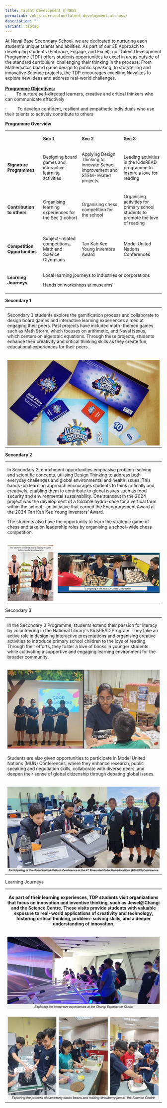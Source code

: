 ```yaml
---
title: Talent Development @ NBSS
permalink: /nbss-curriculum/talent-development-at-nbss/
description: ""
variant: tiptap
---
```

<p>At Naval Base Secondary School, we are dedicated to nurturing each student's
unique talents and abilities. As part of our 3E Approach to developing
students (Embrace, Engage, and Excel), our Talent Development Programme
(TDP) offers students opportunities to excel in areas outside of the standard
curriculum, challenging their thinking in the process. From Mathematics
board game design to public speaking, to storytelling and innovative Science
projects, the TDP encourages excelling Navalites to explore new ideas and
address real-world challenges.
<br>
<br><strong><u>Programme Objectives:</u></strong>
<br>.&nbsp;&nbsp;&nbsp;&nbsp;&nbsp;&nbsp;&nbsp; To nurture self-directed learners,
creative and critical thinkers who can communicate effectively</p>
<p>·&nbsp;&nbsp;&nbsp;&nbsp;&nbsp;&nbsp;&nbsp;&nbsp; To develop confident,
resilient and empathetic individuals who use their talents to actively
contribute to others</p>
<p><strong>Programme Overview</strong>
<br>
</p>
<table style="minWidth: 100px">
<colgroup>
<col>
<col>
<col>
<col>
</colgroup>
<tbody>
<tr>
<td rowspan="1" colspan="1">
<p><strong>&nbsp;</strong>
</p>
</td>
<td rowspan="1" colspan="1">
<p><strong>Sec 1</strong>
</p>
</td>
<td rowspan="1" colspan="1">
<p><strong>Sec 2</strong>
</p>
</td>
<td rowspan="1" colspan="1">
<p><strong>Sec 3</strong>
</p>
</td>
</tr>
<tr>
<td rowspan="1" colspan="1">
<p><strong>Signature Programmes</strong>
</p>
</td>
<td rowspan="1" colspan="1">
<p>Designing board games and interactive learning activities</p>
</td>
<td rowspan="1" colspan="1">
<p>Applying Design Thinking to innovate School Improvement and STEM-related
projects&nbsp;</p>
</td>
<td rowspan="1" colspan="1">
<p>Leading activities in the KidsREAD programme to inspire a love for reading</p>
</td>
</tr>
<tr>
<td rowspan="1" colspan="1">
<p><strong>Contribution to others</strong>
</p>
</td>
<td rowspan="1" colspan="1">
<p>Organising learning experiences for the Sec 1 cohort</p>
</td>
<td rowspan="1" colspan="1">
<p>Organising chess competition for the school</p>
</td>
<td rowspan="1" colspan="1">
<p>Organising activities for primary school students to promote the love
of reading</p>
</td>
</tr>
<tr>
<td rowspan="1" colspan="1">
<p><strong>Competition Opportunities</strong>
</p>
</td>
<td rowspan="1" colspan="1">
<p>Subject-related competitions, Math and Science Olympiads&nbsp;</p>
</td>
<td rowspan="1" colspan="1">
<p>Tan Kah Kee Young Inventors Award</p>
</td>
<td rowspan="1" colspan="1">
<p>Model United Nations Conferences</p>
</td>
</tr>
<tr>
<td rowspan="1" colspan="1">
<p><strong>Learning Journeys</strong>
</p>
</td>
<td rowspan="1" colspan="3">
<p>Local learning journeys to industries or corporations</p>
<p>Hands on workshops at museums&nbsp;</p>
</td>
</tr>
</tbody>
</table>
<p><strong>Secondary 1 </strong>
<br>
</p>
<table style="minWidth: 25px">
<colgroup>
<col>
</colgroup>
<tbody>
<tr>
<td rowspan="1" colspan="1">
<p>Secondary 1 students explore the gamification process and collaborate
to design board games and interactive learning experiences aimed at engaging
their peers. Past projects have included math-themed games such as Math
Storm, which focuses on arithmetic, and Naval Nexus, which centers on algebraic
equations. Through these projects, students enhance their creativity and
critical thinking skills as they create fun, educational experiences for
their peers.</p>
</td>
</tr>
<tr>
<td rowspan="1" colspan="1">
<p></p>
<div class="isomer-image-wrapper">
<img style="width: 100%" height="auto" width="100%" alt="" src="/images/2025 SL update TDP/Picture1.jpg">
</div>
</td>
</tr>
</tbody>
</table>
<p></p>
<p><strong>Secondary 2 </strong>
<br>
</p>
<table style="minWidth: 50px">
<colgroup>
<col>
<col>
</colgroup>
<tbody>
<tr>
<td rowspan="1" colspan="2">
<p>In Secondary 2, enrichment opportunities emphasise problem-solving and
scientific concepts, utilising Design Thinking to address both everyday
challenges and global environmental and health issues. This hands-on learning
approach encourages students to think critically and creatively, enabling
them to contribute to global issues such as food security and environmental
sustainability. One standout in the 2024 project was the development of
a foldable hydro-case for a vertical farm within the school—an initiative
that earned the Encouragement Award at the 2024 Tan Kah Kee Young Inventors’
Award.</p>
<p>The students also have the opportunity to learn the strategic game of
chess and take on leadership roles by organising a school-wide chess competition.</p>
<p></p>
</td>
</tr>
<tr>
<td rowspan="1" colspan="1">
<p></p>
<div class="isomer-image-wrapper">
<img style="width: 100%" height="auto" width="100%" alt="" src="/images/2025 SL update TDP/Picture2.jpg">
</div>
</td>
<td rowspan="1" colspan="1">
<p></p>
<div class="isomer-image-wrapper">
<img style="width: 100%" height="auto" width="100%" alt="" src="/images/2025 SL update TDP/Picture3.jpg">
</div>
</td>
</tr>
</tbody>
</table>
<p></p>
<p>Secondary 3
<br>
</p>
<table style="minWidth: 25px">
<colgroup>
<col>
</colgroup>
<tbody>
<tr>
<td rowspan="1" colspan="1">
<p>In the Secondary 3 Programme, students extend their passion for literacy
by volunteering in the National Library's KidsREAD Program. They take an
active role in designing interactive presentations and organising creative
activities to introduce primary school children to the joys of reading.
Through their efforts, they foster a love of books in younger students
while cultivating a supportive and engaging learning environment for the
broader community.</p>
</td>
</tr>
<tr>
<td rowspan="1" colspan="1">
<p></p>
<div class="isomer-image-wrapper">
<img style="width: 100%" height="auto" width="100%" alt="" src="/images/2025 SL update TDP/Picture4.jpg">
</div>
</td>
</tr>
<tr>
<td rowspan="1" colspan="1">
<p>Students are also given opportunities to participate in Model United Nations
(MUN) Conferences, where they enhance research, public speaking and negotiation
skills, collaborate with diverse peers, and deepen their sense of global
citizenship through debating global issues.</p>
</td>
</tr>
<tr>
<td rowspan="1" colspan="1">
<p></p>
<div class="isomer-image-wrapper">
<img style="width: 100%" height="auto" width="100%" alt="" src="/images/2025 SL update TDP/Picture5.jpg">
</div>
</td>
</tr>
</tbody>
</table>
<p>Learning Journeys
<br>
</p>
<table style="minWidth: 25px">
<colgroup>
<col>
</colgroup>
<tbody>
<tr>
<th rowspan="1" colspan="1">
<p>As part of their learning experiences, TDP students visit organizations
that focus on innovation and inventive thinking, such as Jewel@Changi and
the Science Centre. These visits provide students with valuable exposure
to real-world applications of creativity and technology, fostering critical
thinking, problem-solving skills, and a deeper understanding of innovation.</p>
</th>
</tr>
<tr>
<td rowspan="1" colspan="1">
<p></p>
<div class="isomer-image-wrapper">
<img style="width: 100%" height="auto" width="100%" alt="" src="/images/2025 SL update TDP/Picture6.jpg">
</div>
</td>
</tr>
<tr>
<td rowspan="1" colspan="1">
<p></p>
<div class="isomer-image-wrapper">
<img style="width: 100%" height="auto" width="100%" alt="" src="/images/2025 SL update TDP/Picture7.jpg">
</div>
</td>
</tr>
</tbody>
</table>
<p>
<br>
</p>
<p></p>
<p></p>
<p></p>
<p></p>
<p></p>
<p></p>
<p></p>
<p></p>
<p></p>
<p></p>
<p></p>
<p></p>
<h4></h4>
<p></p>
<p></p>
<p></p>
<p></p>
<p></p>
<p></p>
<p></p>
<p></p>
<p></p>
<p></p>
<p></p>
<p>
<br>
</p>
